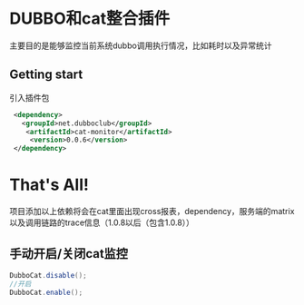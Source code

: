 # DUBBO和cat整合插件

主要目的是能够监控当前系统dubbo调用执行情况，比如耗时以及异常统计

## Getting start

引入插件包

```xml
 <dependency>
   <groupId>net.dubboclub</groupId>
    <artifactId>cat-monitor</artifactId>
     <version>0.0.6</version>
 </dependency>
```

# That's All!

项目添加以上依赖将会在cat里面出现cross报表，dependency，服务端的matrix以及调用链路的trace信息（1.0.8以后（包含1.0.8））

## 手动开启/关闭cat监控
```java
DubboCat.disable();
//开启
DubboCat.enable();
```

